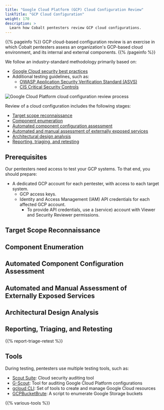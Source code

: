 ```yaml
---
title: "Google Cloud Platform (GCP) Cloud Configuration Review"
linkTitle: "GCP Cloud Configuration"
weight: 170
description: >
  Learn how Cobalt pentesters review GCP cloud configurations.
---
```


{{% pageinfo %}}
GCP cloud-based configuration review is an exercise in which Cobalt pentesters assess an organization's GCP-based cloud environment, and its internal and external components.
{{% /pageinfo %}}

We follow an industry-standard methodology primarily based on:

- [Google Cloud security best practices](https://cloud.google.com/security/best-practices)
- Additional testing guidelines, such as:
  - [OWASP Application Security Verification Standard (ASVS)](https://owasp.org/www-project-application-security-verification-standard/)
  - [CIS Critical Security Controls](https://www.cisecurity.org/controls)

![Google Cloud Platform cloud configuration review process](/methodologies/cloud-configuration-review-process.png "Google Cloud Platform cloud configuration review process")

Review of a cloud configuration includes the following stages:

- [Target scope reconnaissance](#target-scope-reconnaissance)
- [Component enumeration](#component-enumeration)
- [Automated component configuration assessment](#automated-component-configuration-assessment)
- [Automated and manual assessment of externally exposed services](#automated-and-manual-assessment-of-externally-exposed-services)
- [Architectural design analysis](#architectural-design-analysis)
- [Reporting, triaging, and retesting](#reporting-triaging-and-retesting)

## Prerequisites

Our pentesters need access to test your GCP systems. To that end, you should prepare:

- A dedicated GCP account for each pentester, with access to each target system.
  - GCP access keys.
  - Identity and Access Management (IAM) API credentials for each affected GCP account.
    - To provide API credentials, use a (service) account with Viewer and Security Reviewer
      permissions.

## Target Scope Reconnaissance


## Component Enumeration


## Automated Component Configuration Assessment


## Automated and Manual Assessment of Externally Exposed Services


## Architectural Design Analysis



## Reporting, Triaging, and Retesting

{{% report-triage-retest %}}

## Tools

During testing, pentesters use multiple testing tools, such as:

- [Scout Suite](https://github.com/nccgroup/ScoutSuite): Cloud security auditing tool
- [G-Scout](https://github.com/nccgroup/G-Scout): Tool for auditing Google Cloud Platform configurations <!-- Is this tool still valid? -->
- [gcloud CLI](https://cloud.google.com/sdk/gcloud): Set of tools to create and manage Google Cloud resources
- [GCPBucketBrute](https://github.com/RhinoSecurityLabs/GCPBucketBrute): A script to enumerate Google Storage buckets

{{% various-tools %}}
